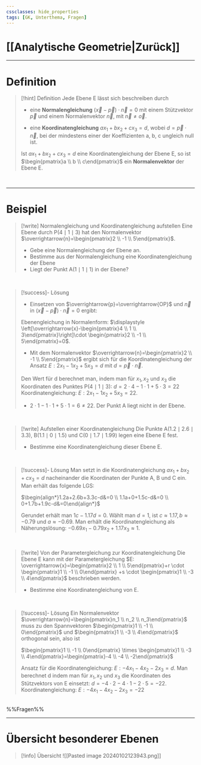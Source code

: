 ```yaml
---
cssclasses: hide_properties
tags: [GK, Unterthema, Fragen]
---
```


# [[Analytische Geometrie|Zurück]]

___
# Definition

>[!hint] Definition
>Jede Ebene E lässt sich beschreiben durch
>
>- eine **Normalengleichung** $(\overrightarrow{x}-\overrightarrow{p})\cdot \overrightarrow{n}=0$
>  mit einem Stützvektor $\overrightarrow{p}$ und einem Normalenvektor $\overrightarrow{n},$ mit $\overrightarrow{n} \neq \overrightarrow{o}$.
>
>- eine **Koordinatengleichung** $ax_{1}+bx_{2}+cx_{3}=d$, wobei $d=\overrightarrow{p} \cdot \overrightarrow{n}$, bei der mindestens einer der Koeffizienten a, b, c ungleich null ist.
>
>Ist $ax_{1}+bx_{2}+cx_{3}=d$ eine Koordinatengleichung der Ebene E, so ist $\begin{pmatrix}a \\ b  \\ c\end{pmatrix}$ ein **Normalenvektor** der Ebene E.

<br>

___
# Beispiel

>[!write] Normalengleichung und Koordinatengleichung aufstellen
>Eine Ebene durch P$(4\mid 1\mid 3)$ hat den Normalenvektor $\overrightarrow{n}=\begin{pmatrix}2 \\ -1  \\ 5\end{pmatrix}$.
>
>- Gebe eine Normalengleichung der Ebene an.
>- Bestimme aus der Normalengleichung eine Koordinatengleichung der Ebene
>- Liegt der Punkt A$(1\mid 1\mid 1)$ in der Ebene?

<br>

>[!success]- Lösung
>- Einsetzen von $\overrightarrow{p}=\overrightarrow{OP}$ und $\overrightarrow{n}$ in $(\overrightarrow{x}-\overrightarrow{p})\cdot \overrightarrow{n}=0$ ergibt:
>
>Ebenengleichung in Normalenform: $\displaystyle \left[\overrightarrow{x}-\begin{pmatrix}4 \\ 1  \\ 3\end{pmatrix}\right]\cdot \begin{pmatrix}2 \\ -1  \\ 5\end{pmatrix}=0$.
>
>- Mit dem Normalenvektor $\overrightarrow{n}=\begin{pmatrix}2 \\ -1  \\ 5\end{pmatrix}$ ergibt sich für die Koordinatengleichung der Ansatz $E:2x_{1}-1x_{2}+5x_{3}=d$ mit $d=\overrightarrow{p} \cdot \overrightarrow{n}$.
>
>Den Wert für d berechnet man, indem man für $x_{1}, x_{2}$ und $x_{3}$ die Koordinaten des Punktes P$(4\mid 1\mid 3)$:
>$d=2 \cdot 4-1 \cdot 1 + 5 \cdot 3= 22$
>Koordinatengleichung: $E:2x_{1}-1x_{2}+5x_{3}=22$.
>
>- $2 \cdot 1-1 \cdot 1 + 5 \cdot 1= 6 \neq 22$. Der Punkt A liegt nicht in der Ebene.

<br>

>[!write] Aufstellen einer Koordinatengleichung
>Die Punkte A$(1.2\mid 2.6\mid 3.3)$, B$(1.1\mid 0\mid 1.5)$ und C$(0\mid 1.7\mid 1.99)$ legen eine Ebene E fest.
>- Bestimme eine Koordinatengleichung dieser Ebene E.

<br>

>[!success]- Lösung
>Man setzt in die Koordinatengleichung $ax_{1}+bx_{2}+cx_{3}=d$ nacheinander die Koordinaten der Punkte A, B und C ein.
>Man erhält das folgende LGS:
>
>$\begin{align*}1.2a+2.6b+3.3c-d&=0 \\ 1.1a+0+1.5c-d&=0 \\ 0+1.7b+1.9c-d&=0\end{align*}$
>
>Gerundet erhält man $1c-1.17d=0$.
>Wählt man $d=1$, ist $c\approx 1.17, b\approx -0.79$ und $a\approx -0.69$.
>Man erhält die Koordinatengleichung als Näherungslösung:
>$-0.69x_{1}-0.79x_{2}+1.17x_{3}\approx 1$.

<br>


>[!write] Von der Parametergleichung zur Koordinatengleichung
>Die Ebene E kann mit der Parametergleichung $E: \overrightarrow{x}=\begin{pmatrix}2 \\ 1  \\ 5\end{pmatrix}+r \cdot \begin{pmatrix}1 \\ -1  \\ 0\end{pmatrix} +s \cdot \begin{pmatrix}1 \\ -3  \\ 4\end{pmatrix}$ beschrieben werden.
>- Bestimme eine Koordinatengleichung von E.

<br>

>[!success]- Lösung
>Ein Normalenvektor $\overrightarrow{n}=\begin{pmatrix}n_1 \\ n_2  \\ n_3\end{pmatrix}$ muss zu den Spannvektoren $\begin{pmatrix}1 \\ -1  \\ 0\end{pmatrix}$ und $\begin{pmatrix}1 \\ -3  \\ 4\end{pmatrix}$ orthogonal sein, also ist 
>
>$\begin{pmatrix}1 \\ -1  \\ 0\end{pmatrix} \times \begin{pmatrix}1 \\ -3  \\ 4\end{pmatrix}=\begin{pmatrix}-4 \\ -4  \\ -2\end{pmatrix}$
>
>Ansatz für die Koordinatengleichung: $E: -4x_{1}-4x_{2}-2x_{3}=d$.
>Man berechnet d indem man für $x_{1}, x_{2}$ und $x_3$ die Koordinaten des Stützvektors von E einsetzt:
>$d=-4 \cdot 2-4 \cdot 1-2 \cdot 5=-22$.
>Koordinatengleichung: $E:-4x_{1}-4x_{2}-2x_{3}=-22$

<br>%%Fragen%%

___
# Übersicht besonderer Ebenen

>[!info] Übersicht
>![[Pasted image 20240102123943.png]]

<br>
